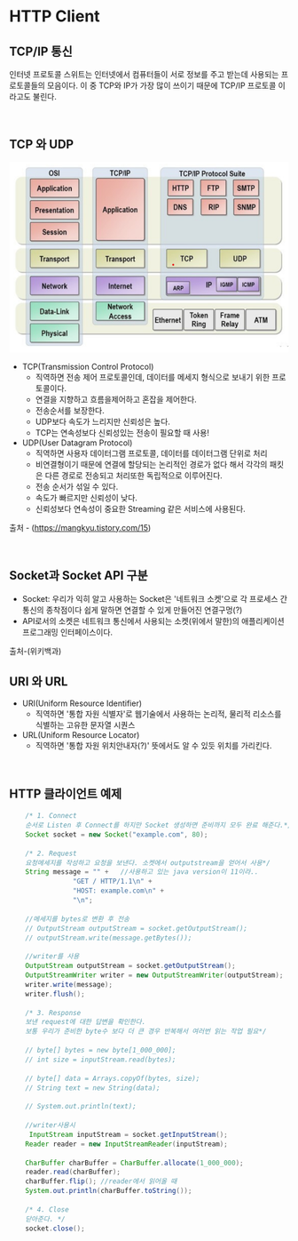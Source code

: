 # HTTP Client

## TCP/IP 통신
인터넷 프로토콜 스위트는 인터넷에서 컴퓨터들이 서로 정보를 주고 받는데 사용되는 프로토콜들의 모음이다. 이 중 TCP와 IP가 가장 많이 쓰이기 때문에 TCP/IP 프로토콜 이라고도 불린다.

<br>

## TCP 와 UDP
![Alt OSI 7Layer 와 TCP/IP 4Layer](img/1-2-1.png)
* TCP(Transmission Control Protocol)
    + 직역하면 전송 제어 프로토콜인데, 데이터를 메세지 형식으로 보내기 위한 프로토콜이다.
    + 연결을 지향하고 흐름을제어하고 혼잡을 제어한다.
    + 전송순서를 보장한다.
    + UDP보다 속도가 느리지만 신뢰성은 높다.
    + TCP는 연속성보다 신뢰성있는 전송이 필요할 때 사용!
* UDP(User Datagram Protocol)
    + 직역하면 사용자 데이터그램 프로토콜, 데이터를 데이터그램 단위로 처리
    + 비연결형이기 때문에 연결에 할당되는 논리적인 경로가 없다 해서 각각의 패킷은 다른 경로로 전송되고 처리또한 독립적으로 이루어진다.
    + 전송 순서가 섞일 수 있다.
    + 속도가 빠르지만 신뢰성이 낮다.
    + 신뢰성보다 연속성이 중요한 Streaming 같은 서비스에 사용된다.

출처 - (https://mangkyu.tistory.com/15)

<br>

## Socket과 Socket API 구분
* Socket: 우리가 익히 알고 사용하는 Socket은 '네트워크 소켓'으로 각 프로세스 간 통신의 종착점이다 쉽게 말하면 연결할 수 있게 만들어진 연결구멍(?)
* API로서의 소켓은 네트워크 통신에서 사용되는 소켓(위에서 말한)의 애플리케이션 프로그래밍 인터페이스이다.

출처-(위키백과)
<br>

## URI 와 URL
* URI(Uniform Resource Identifier)
    + 직역하면 '통합 자원 식별자'로 웹기술에서 사용하는 논리적, 물리적 리소스를 식별하는 고유한 문자열 시퀀스
* URL(Uniform Resource Locator)
    + 직역하면 '통합 자원 위치안내자(?)' 뜻에서도 알 수 있듯 위치를 가리킨다.

<br>

## HTTP 클라이언트 예제
```java
    /* 1. Connect
    순서로 Listen 후 Connect를 하지만 Socket 생성하면 준비까지 모두 완료 해준다.*/
    Socket socket = new Socket("example.com", 80);
    
    /* 2. Request
    요청메세지를 작성하고 요청을 보낸다. 소켓에서 outputstream을 얻어서 사용*/
    String message = "" +   //사용하고 있는 java version이 11이라..
                "GET / HTTP/1.1\n" +
                "HOST: example.com\n" +
                "\n";

    //메세지를 bytes로 변환 후 전송
    // OutputStream outputStream = socket.getOutputStream();
    // outputStream.write(message.getBytes());   
    
    //writer를 사용
    OutputStream outputStream = socket.getOutputStream();
    OutputStreamWriter writer = new OutputStreamWriter(outputStream);
    writer.write(message);
    writer.flush();

    /* 3. Response
    보낸 request에 대한 답변을 확인한다.
    보통 우리가 준비한 byte수 보다 더 큰 경우 반복해서 여러번 읽는 작업 필요*/
    
    // byte[] bytes = new byte[1_000_000];
    // int size = inputStream.read(bytes);

    // byte[] data = Arrays.copyOf(bytes, size);
    // String text = new String(data);

    // System.out.println(text);

    //writer사용시
     InputStream inputStream = socket.getInputStream();
    Reader reader = new InputStreamReader(inputStream);

    CharBuffer charBuffer = CharBuffer.allocate(1_000_000);
    reader.read(charBuffer);
    charBuffer.flip(); //reader에서 읽어올 때
    System.out.println(charBuffer.toString());

    /* 4. Close
    닫아준다. */
    socket.close();
```